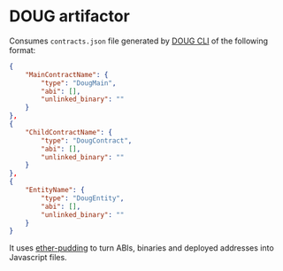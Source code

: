 # DOUG artifactor

Consumes `contracts.json` file generated by [DOUG CLI](https://github.com/ruchevits/doug-cli) of the following format:

```json
{
	"MainContractName": {
		"type": "DougMain",
		"abi": [],
		"unlinked_binary": ""
	}
},
{
	"ChildContractName": {
		"type": "DougContract",
		"abi": [],
		"unlinked_binary": ""
	}
},
{
	"EntityName": {
		"type": "DougEntity",
		"abi": [],
		"unlinked_binary": ""
	}
}
```

It uses [ether-pudding](https://www.npmjs.com/package/ether-pudding) to turn ABIs, binaries and deployed addresses into Javascript files.
